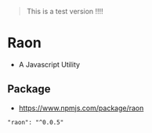 > This is a test version !!!!

# Raon
- A Javascript Utility

## Package
- https://www.npmjs.com/package/raon

```
"raon": "^0.0.5"
```

